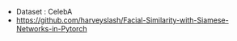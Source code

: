 - Dataset : CelebA
- https://github.com/harveyslash/Facial-Similarity-with-Siamese-Networks-in-Pytorch
